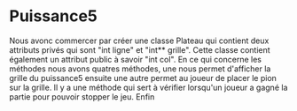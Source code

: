 # Puissance5
 
Nous avonc commercer par créer une classe Plateau qui contient deux attributs privés qui sont "int ligne" et "int** grille". Cette classe contient également un attribut public à savoir "int col". En ce qui concerne les méthodes nous avons quatres méthodes, une nous permet d'afficher la grille du puissance5 ensuite une autre permet au joueur de placer le pion sur la grille. Il y a une méthode qui sert à vérifier lorsqu'un joueur a gagné la partie pour pouvoir stopper le jeu.
Enfin 
